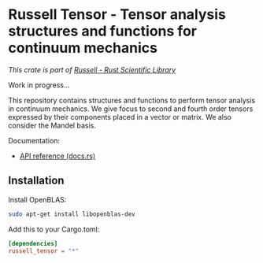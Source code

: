 # Russell Tensor - Tensor analysis structures and functions for continuum mechanics

_This crate is part of [Russell - Rust Scientific Library](https://github.com/cpmech/russell)_

Work in progress...

This repository contains structures and functions to perform tensor analysis in continuum mechanics. We give focus to second and fourth order tensors expressed by their components placed in a vector or matrix. We also consider the Mandel basis.

Documentation:

- [API reference (docs.rs)](https://docs.rs/russell_tensor)

## Installation

Install OpenBLAS:

```bash
sudo apt-get install libopenblas-dev
```

Add this to your Cargo.toml:

```toml
[dependencies]
russell_tensor = "*"
```
